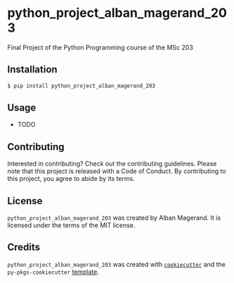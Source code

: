 # python_project_alban_magerand_203

Final Project of the Python Programming course of the MSc 203

## Installation

```bash
$ pip install python_project_alban_magerand_203
```

## Usage

- TODO

## Contributing

Interested in contributing? Check out the contributing guidelines. Please note that this project is released with a Code of Conduct. By contributing to this project, you agree to abide by its terms.

## License

`python_project_alban_magerand_203` was created by Alban Magerand. It is licensed under the terms of the MIT license.

## Credits

`python_project_alban_magerand_203` was created with [`cookiecutter`](https://cookiecutter.readthedocs.io/en/latest/) and the `py-pkgs-cookiecutter` [template](https://github.com/py-pkgs/py-pkgs-cookiecutter).
